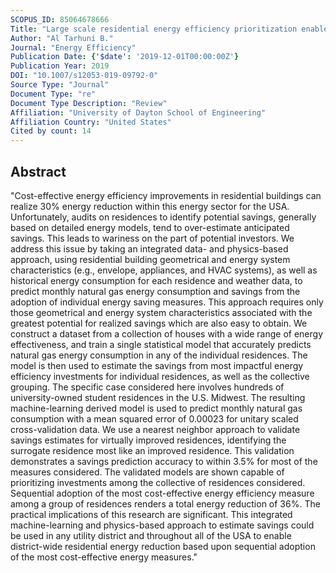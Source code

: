 ```yaml
---
SCOPUS_ID: 85064678666
Title: "Large scale residential energy efficiency prioritization enabled by machine learning"
Author: "Al Tarhuni B."
Journal: "Energy Efficiency"
Publication Date: {'$date': '2019-12-01T00:00:00Z'}
Publication Year: 2019
DOI: "10.1007/s12053-019-09792-0"
Source Type: "Journal"
Document Type: "re"
Document Type Description: "Review"
Affiliation: "University of Dayton School of Engineering"
Affiliation Country: "United States"
Cited by count: 14
---
```


## Abstract
"Cost-effective energy efficiency improvements in residential buildings can realize 30% energy reduction within this energy sector for the USA. Unfortunately, audits on residences to identify potential savings, generally based on detailed energy models, tend to over-estimate anticipated savings. This leads to wariness on the part of potential investors. We address this issue by taking an integrated data- and physics-based approach, using residential building geometrical and energy system characteristics (e.g., envelope, appliances, and HVAC systems), as well as historical energy consumption for each residence and weather data, to predict monthly natural gas energy consumption and savings from the adoption of individual energy saving measures. This approach requires only those geometrical and energy system characteristics associated with the greatest potential for realized savings which are also easy to obtain. We construct a dataset from a collection of houses with a wide range of energy effectiveness, and train a single statistical model that accurately predicts natural gas energy consumption in any of the individual residences. The model is then used to estimate the savings from most impactful energy efficiency investments for individual residences, as well as the collective grouping. The specific case considered here involves hundreds of university-owned student residences in the U.S. Midwest. The resulting machine-learning derived model is used to predict monthly natural gas consumption with a mean squared error of 0.00023 for unitary scaled cross-validation data. We use a nearest neighbor approach to validate savings estimates for virtually improved residences, identifying the surrogate residence most like an improved residence. This validation demonstrates a savings prediction accuracy to within 3.5% for most of the measures considered. The validated models are shown capable of prioritizing investments among the collective of residences considered. Sequential adoption of the most cost-effective energy efficiency measure among a group of residences renders a total energy reduction of 36%. The practical implications of this research are significant. This integrated machine-learning and physics-based approach to estimate savings could be used in any utility district and throughout all of the USA to enable district-wide residential energy reduction based upon sequential adoption of the most cost-effective energy measures."
